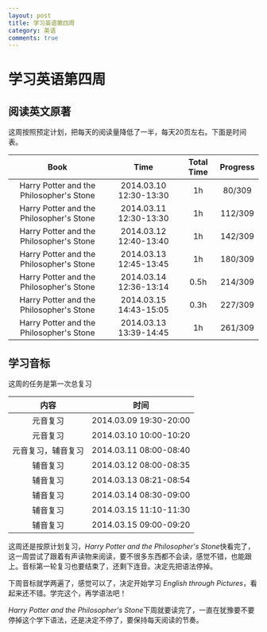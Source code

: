 ```yaml
---
layout: post
title: 学习英语第四周
category: 英语 
comments: true
---
```


# 学习英语第四周

## 阅读英文原著
这周按照预定计划，把每天的阅读量降低了一半，每天20页左右。下面是时间表。

| Book |	Time | Total Time | Progress |  
|:----:|  :----:|  :----:|  :----:|  
|Harry Potter and the Philosopher's Stone| 2014.03.10 12:30-13:30 | 1h |80/309 |
|Harry Potter and the Philosopher's Stone| 2014.03.11 12:30-13:30 | 1h |112/309 |
|Harry Potter and the Philosopher's Stone| 2014.03.12 12:40-13:40 | 1h |142/309 |
|Harry Potter and the Philosopher's Stone| 2014.03.13 12:45-13:45 | 1h |180/309 |
|Harry Potter and the Philosopher's Stone| 2014.03.14 12:36-13:14 | 0.5h |214/309 |
|Harry Potter and the Philosopher's Stone| 2014.03.15 14:43-15:05 | 0.3h |227/309 |
|Harry Potter and the Philosopher's Stone| 2014.03.13 13:39-14:45 | 1h |261/309 |


## 学习音标
这周的任务是第一次总复习



| 内容 | 时间 |
|:--:|:--:|
|元音复习 |2014.03.09 19:30-20:00 |
|元音复习 |2014.03.10 10:00-10:20 |
|元音复习，辅音复习 |2014.03.11 08:00-08:40 |
|辅音复习 |2014.03.12 08:00-08:35 |
|辅音复习 |2014.03.13 08:21-08:54 |
|辅音复习 |2014.03.14 08:30-09:00 |
|辅音复习 |2014.03.15 11:10-11:30 |
|辅音复习 |2014.03.15 09:00-09:20 |

这周还是按原计划复习，*Harry Potter and the Philosopher's Stone*快看完了，这一周尝试了跟着有声读物来阅读，要不很多东西都不会读，感觉不错，也能跟上。音标第一轮复习也要结束了，还剩下连音。决定先把语法停掉。

下周音标就学两遍了，感觉可以了，决定开始学习 *English through Pictures*，看起来还不错。学完这个，再学语法吧！

*Harry Potter and the Philosopher's Stone*下周就要读完了，一直在犹豫要不要停掉这个学下语法，还是决定不停了，要保持每天阅读的节奏。
